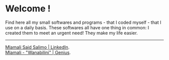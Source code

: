 # Welcome !

Find here all my small softwares and programs - that I coded myself - that I use on a daily basis. 
These softwares all have one thing in common: I created them to meet an urgent need! 
They make my life easier.

---
[Mlamali Said Salimo | LinkedIn](https://www.linkedin.com/in/mlamalisaidsalimo/). <br>
[Mlamali - "Wanabilini" | Genius](genius.com/artists/Wanabilini).

